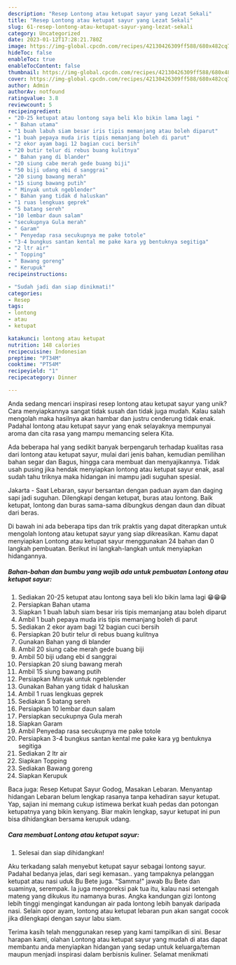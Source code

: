 ```yaml
---
description: "Resep Lontong atau ketupat sayur yang Lezat Sekali"
title: "Resep Lontong atau ketupat sayur yang Lezat Sekali"
slug: 61-resep-lontong-atau-ketupat-sayur-yang-lezat-sekali
category: Uncategorized
date: 2023-01-12T17:28:21.780Z
image: https://img-global.cpcdn.com/recipes/42130426309ff588/680x482cq70/lontong-atau-ketupat-sayur-foto-resep-utama.jpg
hideToc: false
enableToc: true
enableTocContent: false
thumbnail: https://img-global.cpcdn.com/recipes/42130426309ff588/680x482cq70/lontong-atau-ketupat-sayur-foto-resep-utama.jpg
cover: https://img-global.cpcdn.com/recipes/42130426309ff588/680x482cq70/lontong-atau-ketupat-sayur-foto-resep-utama.jpg
author: Admin
authorAv: notfound
ratingvalue: 3.8
reviewcount: 5
recipeingredient:
- "20-25 ketupat atau lontong saya beli klo bikin lama lagi "
- " Bahan utama"
- "1 buah labuh siam besar iris tipis memanjang atau boleh diparut"
- "1 buah pepaya muda iris tipis memanjang boleh di parut"
- "2 ekor ayam bagi 12 bagian cuci bersih"
- "20 butir telur di rebus buang kulitnya"
- " Bahan yang di blander"
- "20 siung cabe merah gede buang biji"
- "50 biji udang ebi d sanggrai"
- "20 siung bawang merah"
- "15 siung bawang putih"
- " Minyak untuk ngeblender"
- " Bahan yang tidak d haluskan"
- "1 ruas lengkuas geprek"
- "5 batang sereh"
- "10 lembar daun salam"
- "secukupnya Gula merah"
- " Garam"
- " Penyedap rasa secukupnya me pake totole"
- "3-4 bungkus santan kental me pake kara yg bentuknya segitiga"
- "2 ltr air"
- " Topping"
- " Bawang goreng"
- " Kerupuk"
recipeinstructions:

- "Sudah jadi dan siap dinikmati!"
categories:
- Resep
tags:
- lontong
- atau
- ketupat

katakunci: lontong atau ketupat 
nutrition: 148 calories
recipecuisine: Indonesian
preptime: "PT34M"
cooktime: "PT54M"
recipeyield: "1"
recipecategory: Dinner

---
```





Anda sedang mencari inspirasi resep lontong atau ketupat sayur yang unik? Cara menyiapkannya sangat tidak susah dan tidak juga mudah. Kalau salah mengolah maka hasilnya akan hambar dan justru cenderung tidak enak. Padahal lontong atau ketupat sayur yang enak selayaknya mempunyai aroma dan cita rasa yang mampu memancing selera Kita.





Ada beberapa hal yang sedikit banyak berpengaruh terhadap kualitas rasa dari lontong atau ketupat sayur, mulai dari jenis bahan, kemudian pemilihan bahan segar dan Bagus, hingga cara membuat dan menyajikannya. Tidak usah pusing jika hendak menyiapkan lontong atau ketupat sayur enak,      asal sudah tahu triknya maka hidangan ini mampu jadi suguhan spesial.














Jakarta - Saat Lebaran, sayur bersantan dengan paduan ayam dan daging sapi jadi suguhan. Dilengkapi dengan ketupat, buras atau lontong. Baik ketupat, lontong dan buras sama-sama dibungkus dengan daun dan dibuat dari beras.






Di bawah ini ada beberapa tips dan trik praktis yang dapat diterapkan untuk mengolah lontong atau ketupat sayur yang siap dikreasikan. Kamu dapat menyiapkan Lontong atau ketupat sayur menggunakan 24 bahan dan 0 langkah pembuatan. Berikut ini langkah-langkah untuk menyiapkan hidangannya.

<!--inarticleads1-->

##### Bahan-bahan dan bumbu yang wajib ada untuk pembuatan Lontong atau ketupat sayur:

1. Sediakan 20-25 ketupat atau lontong saya beli klo bikin lama lagi 😁😁😁
1. Persiapkan  Bahan utama
1. Siapkan 1 buah labuh siam besar iris tipis memanjang atau boleh diparut
1. Ambil 1 buah pepaya muda iris tipis memanjang boleh di parut
1. Sediakan 2 ekor ayam bagi 12 bagian cuci bersih
1. Persiapkan 20 butir telur di rebus buang kulitnya
1. Gunakan  Bahan yang di blander
1. Ambil 20 siung cabe merah gede buang biji
1. Ambil 50 biji udang ebi d sanggrai
1. Persiapkan 20 siung bawang merah
1. Ambil 15 siung bawang putih
1. Persiapkan  Minyak untuk ngeblender
1. Gunakan  Bahan yang tidak d haluskan
1. Ambil 1 ruas lengkuas geprek
1. Sediakan 5 batang sereh
1. Persiapkan 10 lembar daun salam
1. Persiapkan secukupnya Gula merah
1. Siapkan  Garam
1. Ambil  Penyedap rasa secukupnya me pake totole
1. Persiapkan 3-4 bungkus santan kental me pake kara yg bentuknya segitiga
1. Sediakan 2 ltr air
1. Siapkan  Topping
1. Sediakan  Bawang goreng
1. Siapkan  Kerupuk


Baca juga: Resep Ketupat Sayur Godog, Masakan Lebaran. Menyantap hidangan Lebaran belum lengkap rasanya tanpa kehadiran sayur ketupat. Yap, sajian ini memang cukup istimewa berkat kuah pedas dan potongan ketupatnya yang bikin kenyang. Biar makin lengkap, sayur ketupat ini pun bisa dihidangkan bersama kerupuk udang. 

<!--inarticleads2-->

##### Cara membuat Lontong atau ketupat sayur:


1. Selesai dan siap dihidangkan!

Aku terkadang salah menyebut ketupat sayur sebagai lontong sayur. Padahal bedanya jelas, dari segi kemasan.. yang tampaknya pelanggan ketupat atau nasi uduk Bu Bete juga. &#34;Samma!&#34; jawab Bu Bete dan suaminya, serempak. Ia juga mengoreksi pak tua itu, kalau nasi setengah mateng yang dikukus itu namanya buras. Angka kandungan gizi lontong lebih tinggi mengingat kandungan air pada lontong lebih banyak daripada nasi. Selain opor ayam, lontong atau ketupat lebaran pun akan sangat cocok jika dilengkapi dengan sayur labu siam. 

Terima kasih telah menggunakan resep yang kami tampilkan di sini. Besar harapan kami, olahan Lontong atau ketupat sayur yang mudah di atas dapat membantu anda menyiapkan hidangan yang sedap untuk keluarga/teman maupun menjadi inspirasi dalam berbisnis kuliner. Selamat menikmati
